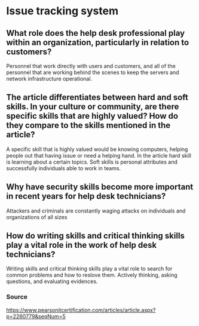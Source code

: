# Issue tracking system
## What role does the help desk professional play within an organization, particularly in relation to customers?
Personnel that work directly with users and customers, and all of the personnel that are working behind the scenes to keep the servers and network infrastructure operational.
## The article differentiates between hard and soft skills. In your culture or community, are there specific skills that are highly valued? How do they compare to the skills mentioned in the article?
A specific skill that is highly valued would be knowing computers, helping people out that having issue or need a helping hand. In the article hard skill is learning about a certain topics. Soft skills is personal attributes and successfully individuals able to work in teams.
## Why have security skills become more important in recent years for help desk technicians?
Attackers and criminals are constantly waging attacks on individuals and organizations of all sizes
## How do writing skills and critical thinking skills play a vital role in the work of help desk technicians?
Writing skills and critical thinking skills play a vital role to search for common problems and how to reslove them. Actively thinking, asking questions, and evaluating evidences. 
### Source
https://www.pearsonitcertification.com/articles/article.aspx?p=2260779&seqNum=5
